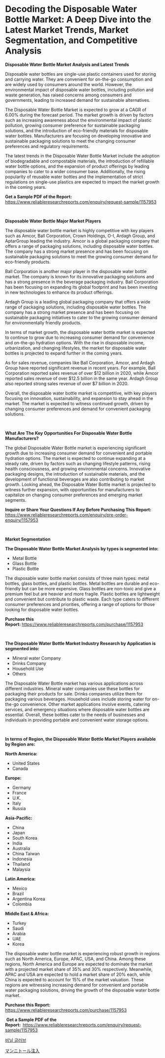 <p><h1>Decoding the Disposable Water Bottle Market: A Deep Dive into the Latest Market Trends, Market Segmentation, and Competitive Analysis</h1></p><p><strong>Disposable Water Bottle Market Analysis and Latest Trends</strong></p>
<p><p>Disposable water bottles are single-use plastic containers used for storing and carrying water. They are convenient for on-the-go consumption and are widely used by consumers around the world. However, the environmental impact of disposable water bottles, including pollution and waste generation, has raised concerns among consumers and governments, leading to increased demand for sustainable alternatives.</p><p>The Disposable Water Bottle Market is expected to grow at a CAGR of 6.00% during the forecast period. The market growth is driven by factors such as increasing awareness about the environmental impact of plastic pollution, growing consumer preference for sustainable packaging solutions, and the introduction of eco-friendly materials for disposable water bottles. Manufacturers are focusing on developing innovative and sustainable packaging solutions to meet the changing consumer preferences and regulatory requirements.</p><p>The latest trends in the Disposable Water Bottle Market include the adoption of biodegradable and compostable materials, the introduction of refillable water bottle options, and the expansion of product offerings by leading companies to cater to a wider consumer base. Additionally, the rising popularity of reusable water bottles and the implementation of strict regulations on single-use plastics are expected to impact the market growth in the coming years.</p></p>
<p><strong>Get a Sample PDF of the Report:&nbsp;</strong> <a href="https://www.reliableresearchreports.com/enquiry/request-sample/1157953">https://www.reliableresearchreports.com/enquiry/request-sample/1157953</a></p>
<p>&nbsp;</p>
<p><strong>Disposable Water Bottle Major Market Players</strong></p>
<p><p>The disposable water bottle market is highly competitive with key players such as Amcor, Ball Corporation, Crown Holdings, O-I, Ardagh Group, and AptarGroup leading the industry. Amcor is a global packaging company that offers a range of packaging solutions, including disposable water bottles. The company has a strong market presence and has been focusing on sustainable packaging solutions to meet the growing consumer demand for eco-friendly products.</p><p>Ball Corporation is another major player in the disposable water bottle market. The company is known for its innovative packaging solutions and has a strong presence in the beverage packaging industry. Ball Corporation has been focusing on expanding its global footprint and has been investing in new technologies to enhance its product offerings.</p><p>Ardagh Group is a leading global packaging company that offers a wide range of packaging solutions, including disposable water bottles. The company has a strong market presence and has been focusing on sustainable packaging initiatives to cater to the growing consumer demand for environmentally friendly products.</p><p>In terms of market growth, the disposable water bottle market is expected to continue to grow due to increasing consumer demand for convenience and on-the-go hydration options. With the rise in disposable income, urbanization, and changing lifestyles, the market for disposable water bottles is projected to expand further in the coming years.</p><p>As for sales revenue, companies like Ball Corporation, Amcor, and Ardagh Group have reported significant revenue in recent years. For example, Ball Corporation reported sales revenue of over $12 billion in 2020, while Amcor reported sales revenue of over $12.5 billion in the same year. Ardagh Group also reported strong sales revenue of over $7 billion in 2020.</p><p>Overall, the disposable water bottle market is competitive, with key players focusing on innovation, sustainability, and expansion to stay ahead in the market. The market is expected to witness continued growth, driven by changing consumer preferences and demand for convenient packaging solutions.</p></p>
<p>&nbsp;</p>
<p><strong>What Are The Key Opportunities For Disposable Water Bottle Manufacturers?</strong></p>
<p><p>The global Disposable Water Bottle market is experiencing significant growth due to increasing consumer demand for convenient and portable hydration options. The market is expected to continue expanding at a steady rate, driven by factors such as changing lifestyle patterns, rising health consciousness, and growing environmental concerns. Innovative packaging designs, the introduction of sustainable materials, and the development of functional beverages are also contributing to market growth. Looking ahead, the Disposable Water Bottle market is projected to witness further expansion, with opportunities for manufacturers to capitalize on changing consumer preferences and emerging market segments.</p></p>
<p><strong>Inquire or Share Your Questions If Any Before Purchasing This Report:</strong> <a href="https://www.reliableresearchreports.com/enquiry/pre-order-enquiry/1157953">https://www.reliableresearchreports.com/enquiry/pre-order-enquiry/1157953</a></p>
<p>&nbsp;</p>
<p><strong>Market Segmentation</strong></p>
<p><strong>The Disposable Water Bottle Market Analysis by types is segmented into:</strong></p>
<p><ul><li>Metal Bottle</li><li>Glass Bottle</li><li>Plastic Bottle</li></ul></p>
<p><p>The disposable water bottle market consists of three main types: metal bottles, glass bottles, and plastic bottles. Metal bottles are durable and eco-friendly but can be more expensive. Glass bottles are non-toxic and give a premium feel but are heavier and more fragile. Plastic bottles are lightweight and convenient but contribute to plastic waste. Each type caters to different consumer preferences and priorities, offering a range of options for those looking for disposable water bottles.</p></p>
<p><strong>Purchase this Report:&nbsp;</strong><a href="https://www.reliableresearchreports.com/purchase/1157953">https://www.reliableresearchreports.com/purchase/1157953</a></p>
<p>&nbsp;</p>
<p><strong>The Disposable Water Bottle Market Industry Research by Application is segmented into:</strong></p>
<p><ul><li>Mineral water Company</li><li>Drinks Company</li><li>Household Use</li><li>Others</li></ul></p>
<p><p>The Disposable Water Bottle market has various applications across different industries. Mineral water companies use these bottles for packaging their products for sale. Drinks companies utilize them for packaging various beverages. Household uses include storing water for on-the-go convenience. Other market applications involve events, catering services, and emergency situations where disposable water bottles are essential. Overall, these bottles cater to the needs of businesses and individuals in providing portable and convenient water storage options.</p></p>
<p>&nbsp;</p>
<p><strong>In terms of Region, the Disposable Water Bottle Market Players available by Region are:</strong></p>
<p>
    <p> <strong> North America: </strong>
        <ul>
            <li>United States</li>
            <li>Canada</li>
        </ul>
        </p> 
    <p> <strong> Europe: </strong>
        <ul>
            <li>Germany</li>
            <li>France</li>
            <li>U.K.</li>
            <li>Italy</li>
            <li>Russia</li>
        </ul>
        </p> 
    <p> <strong> Asia-Pacific: </strong>
        <ul>
            <li>China</li>
            <li>Japan</li>
            <li>South Korea</li>
            <li>India</li>
            <li>Australia</li>
            <li>China Taiwan</li>
            <li>Indonesia</li>
            <li>Thailand</li>
            <li>Malaysia</li>
        </ul>
        </p> 
    <p> <strong> Latin America: </strong>
        <ul>
            <li>Mexico</li>
            <li>Brazil</li>
            <li>Argentina Korea</li>
            <li>Colombia</li>
        </ul>
        </p> 
    <p> <strong> Middle East & Africa: </strong>
        <ul>
            <li>Turkey</li>
            <li>Saudi</li>
            <li>Arabia</li>
            <li>UAE</li>
            <li>Korea</li>
        </ul>
    </p>
    </p>
<p><p>The disposable water bottle market is experiencing robust growth in regions such as North America, Europe, APAC, USA, and China. Among these regions, North America and Europe are expected to dominate the market with a projected market share of 35% and 30% respectively. Meanwhile, APAC and USA are expected to hold a market share of 20% each, while China is expected to account for 15% of the market valuation. These regions are witnessing increasing demand for convenient and portable water packaging solutions, driving the growth of the disposable water bottle market.</p></p>
<p><strong>Purchase this Report: </strong><a href="https://www.reliableresearchreports.com/purchase/1157953">https://www.reliableresearchreports.com/purchase/1157953</a></p>
<p>&nbsp;<strong>Get a Sample PDF of the Report:&nbsp;&nbsp;</strong><a href="https://www.reliableresearchreports.com/enquiry/request-sample/1157953">https://www.reliableresearchreports.com/enquiry/request-sample/1157953</a></p>
<p><strong></strong></p>
<p><p><a href="https://github.com/crfsywufhm81415/Market-Research-Report-List-1/blob/main/49651142528.md">비닐 글러브</a></p><p><a href="https://github.com/zekaoe592392/Market-Research-Report-List-1/blob/main/28473282896.md">マンニトール注入</a></p></p>
